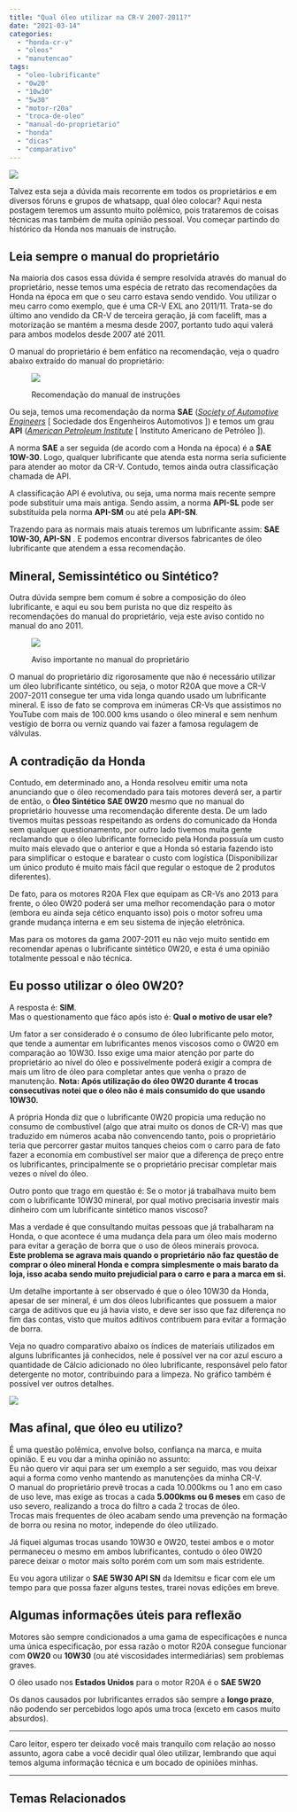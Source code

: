 ```yaml
---
title: "Qual óleo utilizar na CR-V 2007-2011?"
date: "2021-03-14"
categories:
  - "honda-cr-v"
  - "oleos"
  - "manutencao"
tags:
  - "oleo-lubrificante"
  - "0w20"
  - "10w30"
  - "5w30"
  - "motor-r20a"
  - "troca-de-oleo"
  - "manual-do-proprietario"
  - "honda"
  - "dicas"
  - "comparativo"
---
```


![](media/header_oleo.jpg?w=1024)

Talvez esta seja a dúvida mais recorrente em todos os proprietários e em diversos fóruns e grupos de whatsapp, qual óleo colocar? Aqui nesta postagem teremos um assunto muito polêmico, pois trataremos de coisas técnicas mas também de muita opinião pessoal. Vou começar partindo do histórico da Honda nos manuais de instrução.

<!--more-->

## Leia sempre o manual do proprietário

Na maioria dos casos essa dúvida é sempre resolvida através do manual do proprietário, nesse temos uma espécia de retrato das recomendações da Honda na época em que o seu carro estava sendo vendido. Vou utilizar o meu carro como exemplo, que é uma CR-V EXL ano 2011/11. Trata-se do último ano vendido da CR-V de terceira geração, já com facelift, mas a motorização se mantém a mesma desde 2007, portanto tudo aqui valerá para ambos modelos desde 2007 até 2011.

O manual do proprietário é bem enfático na recomendação, veja o quadro abaixo extraído do manual do proprietário:

<figure>

![](media/captura-de-tela-2021-03-14-acc80s-12.35.51.png?w=1024)

<figcaption>

Recomendação do manual de instruções

</figcaption>

</figure>

Ou seja, temos uma recomendação da norma **SAE** (_[Society of Automotive Engineers](https://pt.wikipedia.org/wiki/Classifica%C3%A7%C3%A3o_SAE)_ \[ Sociedade dos Engenheiros Automotivos \]) e temos um grau **API** ([_American Petroleum Institute_](https://pt.wikipedia.org/wiki/Grau_API) \[ Instituto Americano de Petróleo \]).  
  
A norma **SAE** a ser seguida (de acordo com a Honda na época) é a **SAE 10W-30**. Logo, qualquer lubrificante que atenda esta norma seria suficiente para atender ao motor da CR-V. Contudo, temos ainda outra classificação chamada de API.

A classificação API é evolutiva, ou seja, uma norma mais recente sempre pode substituir uma mais antiga. Sendo assim, a norma **API-SL** pode ser substituída pela norma **API-SM** ou até pela **API-SN**.

Trazendo para as normais mais atuais teremos um lubrificante assim: **SAE 10W-30, API-SN** . E podemos encontrar diversos fabricantes de óleo lubrificante que atendem a essa recomendação.

## Mineral, Semissintético ou Sintético?

Outra dúvida sempre bem comum é sobre a composição do óleo lubrificante, e aqui eu sou bem purista no que diz respeito às recomendações do manual do proprietário, veja este aviso contido no manual do ano 2011.

<figure>

![](media/captura-de-tela-2021-03-14-acc80s-12.44.56.png?w=1024)

<figcaption>

Aviso importante no manual do proprietário

</figcaption>

</figure>

O manual do proprietário diz rigorosamente que não é necessário utilizar um óleo lubrificante sintético, ou seja, o motor R20A que move a CR-V 2007-2011 consegue ter uma vida longa quando usado um lubrificante mineral. E isso de fato se comprova em inúmeras CR-Vs que assistimos no YouTube com mais de 100.000 kms usando o óleo mineral e sem nenhum vestígio de borra ou verniz quando vai fazer a famosa regulagem de válvulas.

## A contradição da Honda

Contudo, em determinado ano, a Honda resolveu emitir uma nota anunciando que o óleo recomendado para tais motores deverá ser, a partir de então, o **Óleo Sintético SAE 0W20** mesmo que no manual do proprietário houvesse uma recomendação diferente desta. De um lado tivemos muitas pessoas respeitando as ordens do comunicado da Honda sem qualquer questionamento, por outro lado tivemos muita gente reclamando que o óleo lubrificante fornecido pela Honda possuía um custo muito mais elevado que o anterior e que a Honda só estaria fazendo isto para simplificar o estoque e baratear o custo com logística (Disponibilizar um único produto é muito mais fácil que regular o estoque de 2 produtos diferentes).

De fato, para os motores R20A Flex que equipam as CR-Vs ano 2013 para frente, o óleo 0W20 poderá ser uma melhor recomendação para o motor (embora eu ainda seja cético enquanto isso) pois o motor sofreu uma grande mudança interna e em seu sistema de injeção eletrônica.

Mas para os motores da gama 2007-2011 eu não vejo muito sentido em recomendar apenas o lubrificante sintético 0W20, e esta é uma opinião totalmente pessoal e não técnica.

## Eu posso utilizar o óleo 0W20?

A resposta é: **SIM**.  
Mas o questionamento que fáco após isto é: **Qual o motivo de usar ele?**

Um fator a ser considerado é o consumo de óleo lubrificante pelo motor, que tende a aumentar em lubrificantes menos viscosos como o 0W20 em comparação ao 10W30. Isso exige uma maior atenção por parte do proprietário ao nível do óleo e possivelmente poderá exigir a compra de mais um litro de óleo para completar antes que venha o prazo de manutenção. **Nota: Após utilização do óleo 0W20 durante 4 trocas consecutivas notei que o óleo não é mais consumido do que usando 10W30.**

A própria Honda diz que o lubrificante 0W20 propicia uma redução no consumo de combustível (algo que atrai muito os donos de CR-V) mas que traduzido em números acaba não convencendo tanto, pois o proprietário teria que percorrer gastar muitos tanques cheios com o carro para de fato fazer a economia em combustível ser maior que a diferença de preço entre os lubrificantes, principalmente se o proprietário precisar completar mais vezes o nível do óleo.

Outro ponto que trago em questão é: Se o motor já trabalhava muito bem com o lubrificante 10W30 mineral, por qual motivo precisaria investir mais dinheiro com um lubrificante sintético manos viscoso?

Mas a verdade é que consultando muitas pessoas que já trabalharam na Honda, o que acontece é uma mudança dela para um óleo mais moderno para evitar a geração de borra que o uso de óleos minerais provoca.  
**Este problema se agrava mais quando o proprietário não faz questão de comprar o óleo mineral Honda e compra simplesmente o mais barato da loja, isso acaba sendo muito prejudicial para o carro e para a marca em si.**

Um detalhe importante à ser observado é que o óleo 10W30 da Honda, apesar de ser mineral, é um dos óleos lubrificantes que possuem a maior carga de aditivos que eu já havia visto, e deve ser isso que faz diferença no fim das contas, visto que muitos aditivos contribuem para evitar a formação de borra.

Veja no quadro comparativo abaixo os índices de materiais utilizados em alguns lubrificantes já conhecidos, nele é possível ver na cor azul escuro a quantidade de Cálcio adicionado no óleo lubrificante, responsável pelo fator detergente no motor, contribuindo para a limpeza. No gráfico também é possível ver outros detalhes.

![](media/screenshot-2023-07-24-as-14.48.54.jpg?w=1024)

## Mas afinal, que óleo eu utilizo?

É uma questão polêmica, envolve bolso, confiança na marca, e muita opinião. E eu vou dar a minha opinião no assunto:  
Eu não quero vir aqui para ser um exemplo a ser seguido, mas vou deixar aqui a forma como venho mantendo as manutenções da minha CR-V.  
O manual do proprietário prevê trocas a cada 10.000kms ou 1 ano em caso de uso leve, mas exige as trocas a cada **5.000kms ou 6 meses** em caso de uso severo, realizando a troca do filtro a cada 2 trocas de óleo.  
Trocas mais frequentes de óleo acabam sendo uma prevenção na formação de borra ou resina no motor, independe do óleo utilizado.

Já fiquei algumas trocas usando 10W30 e 0W20, testei ambos e o motor permaneceu o mesmo em ambos lubrificantes, contudo o óleo 0W20 parece deixar o motor mais solto porém com um som mais estridente.

Eu vou agora utilizar o **SAE 5W30 API SN** da Idemitsu e ficar com ele um tempo para que possa fazer alguns testes, trarei novas edições em breve.

## Algumas informações úteis para reflexão

Motores são sempre condicionados a uma gama de especificações e nunca uma única especificação, por essa razão o motor R20A consegue funcionar com **0W20** ou **10W30** (ou até viscosidades intermediárias) sem problemas graves.

O óleo usado nos **Estados Unidos** para o motor R20A é o **SAE 5W20**

Os danos causados por lubrificantes errados são sempre a **longo prazo**, não podendo ser percebidos logo após uma troca (exceto em casos muito absurdos).

* * *

Caro leitor, espero ter deixado você mais tranquilo com relação ao nosso assunto, agora cabe a você decidir qual óleo utilizar, lembrando que aqui temos alguma informação técnica e um bocado de opiniões minhas.

* * *

## Temas Relacionados
